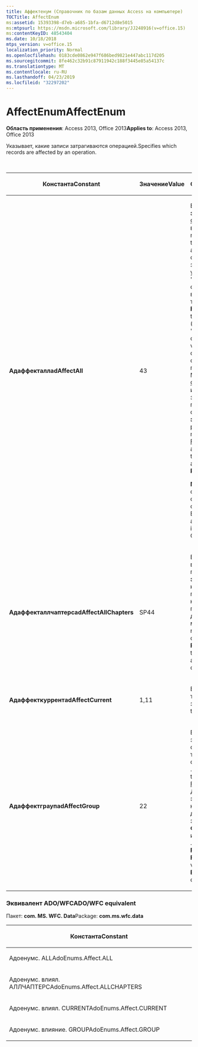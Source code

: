 ```yaml
---
title: Аффектенум (Справочник по базам данных Access на компьютере)
TOCTitle: AffectEnum
ms:assetid: 15393398-d7eb-a685-1bfa-d6712d8e5015
ms:mtpsurl: https://msdn.microsoft.com/library/JJ248916(v=office.15)
ms:contentKeyID: 48543404
ms.date: 10/18/2018
mtps_version: v=office.15
localization_priority: Normal
ms.openlocfilehash: 0183cde0862e947f686bed9821e447abc117d205
ms.sourcegitcommit: 8fe462c32b91c87911942c188f3445e85a54137c
ms.translationtype: MT
ms.contentlocale: ru-RU
ms.lasthandoff: 04/23/2019
ms.locfileid: "32297202"
---
```

# <a name="affectenum"></a><span data-ttu-id="d04af-102">AffectEnum</span><span class="sxs-lookup"><span data-stu-id="d04af-102">AffectEnum</span></span>

<span data-ttu-id="d04af-103">**Область применения**: Access 2013, Office 2013</span><span class="sxs-lookup"><span data-stu-id="d04af-103">**Applies to**: Access 2013, Office 2013</span></span>

<span data-ttu-id="d04af-104">Указывает, какие записи затрагиваются операцией.</span><span class="sxs-lookup"><span data-stu-id="d04af-104">Specifies which records are affected by an operation.</span></span>

<br/>

<table>
<colgroup>
<col style="width: 33%" />
<col style="width: 33%" />
<col style="width: 33%" />
</colgroup>
<thead>
<tr class="header">
<th><p><span data-ttu-id="d04af-105">Константа</span><span class="sxs-lookup"><span data-stu-id="d04af-105">Constant</span></span></p></th>
<th><p><span data-ttu-id="d04af-106">Значение</span><span class="sxs-lookup"><span data-stu-id="d04af-106">Value</span></span></p></th>
<th><p><span data-ttu-id="d04af-107">Описание</span><span class="sxs-lookup"><span data-stu-id="d04af-107">Description</span></span></p></th>
</tr>
</thead>
<tbody>
<tr class="odd">
<td><p><span data-ttu-id="d04af-108"><strong>Адаффекталл</strong></span><span class="sxs-lookup"><span data-stu-id="d04af-108"><strong>adAffectAll</strong></span></span></p></td>
<td><p><span data-ttu-id="d04af-109">4</span><span class="sxs-lookup"><span data-stu-id="d04af-109">3</span></span></p></td>
<td><p><span data-ttu-id="d04af-110">Если к <strong>набору записей</strong>не применен <a href="filter-property-ado.md">Фильтр</a> , затрагивают все записи.</span><span class="sxs-lookup"><span data-stu-id="d04af-110">If there is not a <a href="filter-property-ado.md">Filter</a> applied to the <strong>Recordset</strong>, affects all records.</span></span> <span data-ttu-id="d04af-111">Если для свойства <strong>Filter</strong> задано строковое условие (например, &quot;Author = ' Smith '&quot;), операция влияет на видимые записи в текущей главе.</span><span class="sxs-lookup"><span data-stu-id="d04af-111">If the <strong>Filter</strong> property is set to a string criteria (such as &quot;Author='Smith'&quot;), the operation affects visible records in the current chapter.</span></span> <span data-ttu-id="d04af-112">Если свойству <strong>Filter</strong> присвоено значение Member объекта <a href="filtergroupenum.md">Филтерграупенум</a> или массива закладок, операция повлияет на все строки <strong>набора записей</strong>.</span><span class="sxs-lookup"><span data-stu-id="d04af-112">If the <strong>Filter</strong> property is set to a member of the <a href="filtergroupenum.md">FilterGroupEnum</a> or an array of Bookmarks, the operation will affect all rows of the <strong>Recordset</strong>.</span></span></p><p><span data-ttu-id="d04af-113"><strong>Note</strong>: адаффекталл скрыт в обозревателе объектов Visual Basic.</span><span class="sxs-lookup"><span data-stu-id="d04af-113"><strong>NOTE</strong>: adAffectAll is hidden in the Visual Basic Object Browser.</span></span></p>
</td>
</tr>
<tr class="even">
<td><p><span data-ttu-id="d04af-114"><strong>Адаффекталлчаптерс</strong></span><span class="sxs-lookup"><span data-stu-id="d04af-114"><strong>adAffectAllChapters</strong></span></span></p></td>
<td><p><span data-ttu-id="d04af-115">SP4</span><span class="sxs-lookup"><span data-stu-id="d04af-115">4</span></span></p></td>
<td><p><span data-ttu-id="d04af-116">Влияет на все записи во всех соседних главах <strong>набора записей</strong>, включая те, которые не видны с помощью <strong>фильтра</strong> , который применяется в данный момент.</span><span class="sxs-lookup"><span data-stu-id="d04af-116">Affects all records in all sibling chapters of the <strong>Recordset</strong>, including those not visible via any <strong>Filter</strong> that is currently applied.</span></span></p></td>
</tr>
<tr class="odd">
<td><p><span data-ttu-id="d04af-117"><strong>Адаффекткуррент</strong></span><span class="sxs-lookup"><span data-stu-id="d04af-117"><strong>adAffectCurrent</strong></span></span></p></td>
<td><p><span data-ttu-id="d04af-118">1,1</span><span class="sxs-lookup"><span data-stu-id="d04af-118">1</span></span></p></td>
<td><p><span data-ttu-id="d04af-119">Влияет только на текущую запись.</span><span class="sxs-lookup"><span data-stu-id="d04af-119">Affects only the current record.</span></span></p></td>
</tr>
<tr class="even">
<td><p><span data-ttu-id="d04af-120"><strong>Адаффектграуп</strong></span><span class="sxs-lookup"><span data-stu-id="d04af-120"><strong>adAffectGroup</strong></span></span></p></td>
<td><p><span data-ttu-id="d04af-121">2</span><span class="sxs-lookup"><span data-stu-id="d04af-121">2</span></span></p></td>
<td><p><span data-ttu-id="d04af-122">Влияет только на записи, которые соответствуют текущему значению свойства <a href="filter-property-ado.md">Filter</a> .</span><span class="sxs-lookup"><span data-stu-id="d04af-122">Affects only records that satisfy the current <a href="filter-property-ado.md">Filter</a> property setting.</span></span> <span data-ttu-id="d04af-123">Для использования этого параметра необходимо задать для свойства <strong>Filter</strong> значение <strong>Филтерграупенум</strong> или массив <strong>закладок</strong> .</span><span class="sxs-lookup"><span data-stu-id="d04af-123">You must set the <strong>Filter</strong> property to a <strong>FilterGroupEnum</strong> value or an array of <strong>Bookmarks</strong> to use this option.</span></span></p></td>
</tr>
</tbody>
</table>


### <a name="adowfc-equivalent"></a><span data-ttu-id="d04af-124">Эквивалент ADO/WFC</span><span class="sxs-lookup"><span data-stu-id="d04af-124">ADO/WFC equivalent</span></span>

<span data-ttu-id="d04af-125">Пакет: **com. MS. WFC. Data**</span><span class="sxs-lookup"><span data-stu-id="d04af-125">Package: **com.ms.wfc.data**</span></span>

<table>
<colgroup>
<col style="width: 100%" />
</colgroup>
<thead>
<tr class="header">
<th><p><span data-ttu-id="d04af-126">Константа</span><span class="sxs-lookup"><span data-stu-id="d04af-126">Constant</span></span></p></th>
</tr>
</thead>
<tbody>
<tr class="odd">
<td><p><span data-ttu-id="d04af-127">Адоенумс. ALL</span><span class="sxs-lookup"><span data-stu-id="d04af-127">AdoEnums.Affect.ALL</span></span></p></td>
</tr>
<tr class="even">
<td><p><span data-ttu-id="d04af-128">Адоенумс. влиял. АЛЛЧАПТЕРС</span><span class="sxs-lookup"><span data-stu-id="d04af-128">AdoEnums.Affect.ALLCHAPTERS</span></span></p></td>
</tr>
<tr class="odd">
<td><p><span data-ttu-id="d04af-129">Адоенумс. влиял. CURRENT</span><span class="sxs-lookup"><span data-stu-id="d04af-129">AdoEnums.Affect.CURRENT</span></span></p></td>
</tr>
<tr class="even">
<td><p><span data-ttu-id="d04af-130">Адоенумс. влияние. GROUP</span><span class="sxs-lookup"><span data-stu-id="d04af-130">AdoEnums.Affect.GROUP</span></span></p></td>
</tr>
</tbody>
</table>

